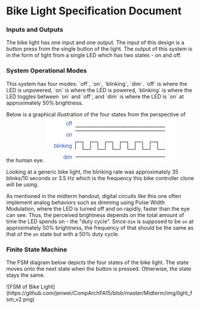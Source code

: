 <h1>Bike Light Specification Document</h1>

<h3>Inputs and Outputs</h3>
The bike light has one input and one output. The input of this design is a button press from the single button of the light.
The output of this system is in the form of light from a single LED which has two states - on and off.

<h3>System Operational Modes</h3>
This system has four modes: `off`, `on`, `blinking`, `dim`. `off` is where the LED is unpowered, `on` is where the LED is powered, `blinking` is where the LED toggles between `on` and `off`, and `dim` is where the LED is `on` at approximately 50% brightness.

Below is a graphical illustration of the four states from the perspective of the human eye.
![Graphical Representation of States](https://github.com/jenwei/CompArchFA15/blob/master/Midterm/img/graphical.png)

Looking at a generic bike light, the blinking rate was approximately 35 blinks/10 seconds or 3.5 Hz which is the frequency this bike controller clone will be using.

As mentioned in the midterm handout, digital circuits like this one often implement analog behaviors such as dimming using Pulse Width Modulation, where the LED is turned off and on rapidly, faster than the eye can see. Thus, the perceived brightness depends on the total amount of time the LED spends on - the "duty cycle". Since `dim` is supposed to be `on` at approximately 50% brightness, the frequency of that should be the same as that of the `on` state but with a 50% duty cycle. 

<h3>Finite State Machine</h3>
<p>The FSM diagram below depicts the four states of the bike light. The state moves onto the next state when the button is pressed. Otherwise, the state stays the same.</p>
![FSM of Bike Light](https://github.com/jenwei/CompArchFA15/blob/master/Midterm/img/light_fsm_v2.png)
